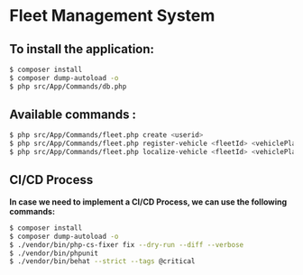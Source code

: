 # Fleet Management System

## To install the application:
```bash
$ composer install
$ composer dump-autoload -o
$ php src/App/Commands/db.php
```

## Available commands :
```bash
$ php src/App/Commands/fleet.php create <userid>
$ php src/App/Commands/fleet.php register-vehicle <fleetId> <vehiclePlateNumber>
$ php src/App/Commands/fleet.php localize-vehicle <fleetId> <vehiclePlateNumber> <longitude> <latitude> [altitude]
```

## CI/CD Process

**In case we need to implement a CI/CD Process, we can use the following commands:**
```bash
$ composer install
$ composer dump-autoload -o
$ ./vendor/bin/php-cs-fixer fix --dry-run --diff --verbose
$ ./vendor/bin/phpunit
$ ./vendor/bin/behat --strict --tags @critical
```